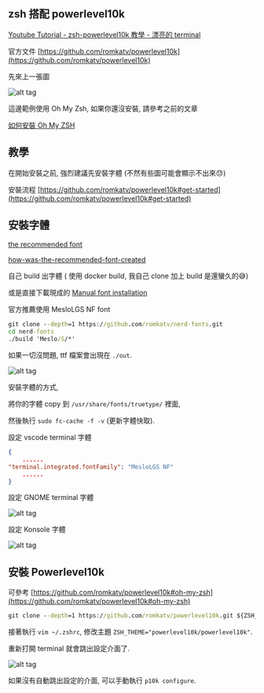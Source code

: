 ## zsh 搭配 powerlevel10k

[Youtube Tutorial - zsh-powerlevel10k 教學 - 漂亮的 terminal](https://youtu.be/5f8w7gYnnfU)

官方文件 [https://github.com/romkatv/powerlevel10k](https://github.com/romkatv/powerlevel10k)

先來上一張圖

![alt tag](https://i.imgur.com/kdxyTtT.png)

這邊範例使用 Oh My Zsh, 如果你還沒安裝, 請參考之前的文章

[如何安裝 Oh My ZSH](https://github.com/twtrubiks/linux-note/tree/master/zsh-tmux-tutorual)


## 教學

在開始安裝之前, 強烈建議先安裝字體 (不然有些圖可能會顯示不出來:sweat:)

安裝流程 [https://github.com/romkatv/powerlevel10k#get-started](https://github.com/romkatv/powerlevel10k#get-started)

## 安裝字體

[the recommended font](https://github.com/romkatv/powerlevel10k#meslo-nerd-font-patched-for-powerlevel10k)

[how-was-the-recommended-font-created](https://github.com/romkatv/powerlevel10k#how-was-the-recommended-font-created)

自己 build 出字體 ( 使用 docker build, 我自己 clone 加上 build 是還蠻久的:sweat_smile:)

或是直接下載現成的 [Manual font installation](https://github.com/romkatv/powerlevel10k#manual-font-installation)

官方推薦使用 MesloLGS NF font

```cmd
git clone --depth=1 https://github.com/romkatv/nerd-fonts.git
cd nerd-fonts
./build 'Meslo/S/*'
```

如果一切沒問題, ttf 檔案會出現在 `./out`.

![alt tag](https://i.imgur.com/puW0EkH.png)

安裝字體的方式,

將你的字體 copy 到 `/usr/share/fonts/truetype/` 裡面,

然後執行 `sudo fc-cache -f -v` (更新字體快取).

設定 vscode terminal 字體

```json
{
    ......
"terminal.integrated.fontFamily": "MesloLGS NF"
    ......
}
```

設定 GNOME terminal 字體

![alt tag](https://i.imgur.com/OTKTiXC.png)

設定 Konsole 字體

![alt tag](https://i.imgur.com/lvD5QVE.png)

## 安裝 Powerlevel10k

可參考 [https://github.com/romkatv/powerlevel10k#oh-my-zsh](https://github.com/romkatv/powerlevel10k#oh-my-zsh)

```cmd
git clone --depth=1 https://github.com/romkatv/powerlevel10k.git ${ZSH_CUSTOM:-$HOME/.oh-my-zsh/custom}/themes/powerlevel10k
```

接著執行 `vim ~/.zshrc`, 修改主題 `ZSH_THEME="powerlevel10k/powerlevel10k"`.

重新打開 terminal 就會跳出設定介面了.

![alt tag](https://i.imgur.com/8KiD5od.png)

如果沒有自動跳出設定的介面, 可以手動執行 `p10k configure`.
